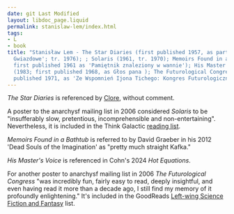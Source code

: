 ```yaml
---
date: git Last Modified
layout: libdoc_page.liquid
permalink: stanislaw-lem/index.html
tags:
- L
- book
title: "Stanisław Lem - The Star Diaries (first published 1957, as part of 'Dzienniki
  Gwiazdowe'; tr. 1976); ; Solaris (1961, tr. 1970); Memoirs Found in a Bathtub (1973;
  first published 1961 as 'Pamiętnik znaleziony w wannie'); His Master's Voice
  (1983; first published 1968, as Głos pana ); The Futurological Congress (1974; first
  published 1971, as 'Ze Wspomnień Ijona Tichego: Kongres Futurologiczny')"
---
```


_The Star Diaries_ is referenced by <a href="http://www.infoshop.org/inews/article.php?story=20070323160132363"> Clore</a>, without comment.

A poster to the anarchysf mailing list in  2006 considered _Solaris_ to be "insufferably slow, pretentious,  incomprehensible and non-entertaining". Nevertheless, it is included in the  Think Galactic <a href="http://thinkgalactic.org/reading-lists/by-author/"> reading list</a>.

_Memoirs Found in a Bathtub_ is referred to by David Graeber in his 2012 'Dead Souls of the Imagination' as "pretty much straight Kafka."

_His Master's Voice_ is referenced in Cohn's 2024 _Hot Equations_.

For another poster to anarchysf mailing list  in 2006  _The Futurological Congress_ "was incredibly fun, fairly easy  to read, deeply insightful, and even having read it more than a decade ago, I  still find my memory of it profoundly enlightening." It's included in the  GoodReads <a href="https://www.goodreads.com/list/show/10642.Left_wing_Science_Fiction_and_Fantasy?page=1"> Left-wing Science Fiction and Fantasy</a> list.